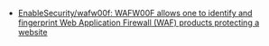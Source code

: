 - [EnableSecurity/wafw00f: WAFW00F allows one to identify and fingerprint Web Application Firewall (WAF) products protecting a website](https://github.com/EnableSecurity/wafw00f)